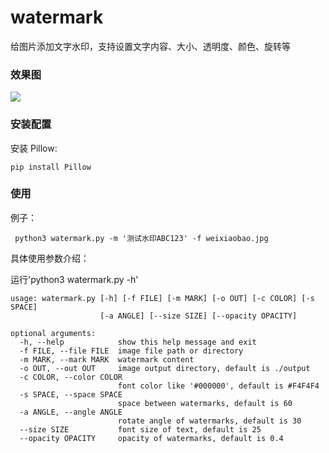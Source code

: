 # watermark
给图片添加文字水印，支持设置文字内容、大小、透明度、颜色、旋转等

### 效果图

![](./output/test.png)

### 安装配置

安装 Pillow:

`pip install Pillow`

### 使用

例子：

` python3 watermark.py -m '测试水印ABC123' -f weixiaobao.jpg`

具体使用参数介绍：

运行'python3 watermark.py -h'

```
usage: watermark.py [-h] [-f FILE] [-m MARK] [-o OUT] [-c COLOR] [-s SPACE]
                    [-a ANGLE] [--size SIZE] [--opacity OPACITY]

optional arguments:
  -h, --help            show this help message and exit
  -f FILE, --file FILE  image file path or directory
  -m MARK, --mark MARK  watermark content
  -o OUT, --out OUT     image output directory, default is ./output
  -c COLOR, --color COLOR
                        font color like '#000000', default is #F4F4F4
  -s SPACE, --space SPACE
                        space between watermarks, default is 60
  -a ANGLE, --angle ANGLE
                        rotate angle of watermarks, default is 30
  --size SIZE           font size of text, default is 25
  --opacity OPACITY     opacity of watermarks, default is 0.4

```